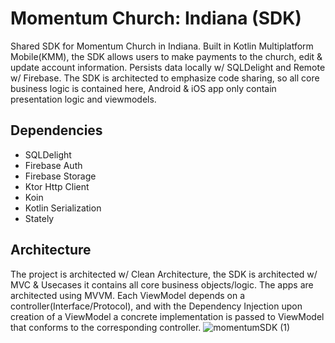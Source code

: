 # Momentum Church: Indiana (SDK) 
Shared SDK for Momentum Church in Indiana. Built in Kotlin Multiplatform Mobile(KMM), the SDK allows users to make payments to the church, edit & update account information. Persists data locally w/ SQLDelight and Remote w/ Firebase. The SDK is architected to emphasize code sharing, so all core business logic is contained here, Android & iOS app only contain presentation logic and viewmodels.

## Dependencies
- SQLDelight
- Firebase Auth
- Firebase Storage
- Ktor Http Client
- Koin
- Kotlin Serialization	
- Stately

## Architecture

The project is architected w/ Clean Architecture, the SDK is architected w/ MVC & Usecases it contains all core business objects/logic. The apps are architected using MVVM. Each ViewModel depends on a controller(Interface/Protocol), and with the Dependency Injection upon creation of a ViewModel a concrete implementation is passed to ViewModel that conforms to the corresponding controller.
![momentumSDK (1)](https://user-images.githubusercontent.com/49708426/184941806-59b72cd4-1c26-412b-b7eb-1ae80fbc7dd7.png)
